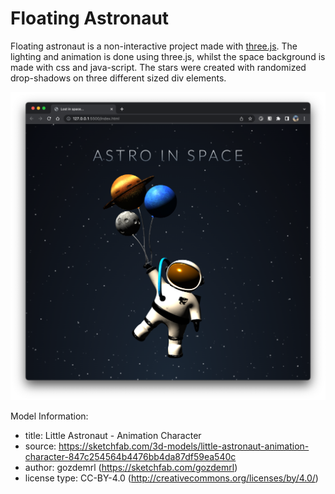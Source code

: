 # Floating Astronaut

Floating astronaut is a non-interactive project made with [three.js](https://threejs.org/). The lighting and animation is done using three.js, whilst the space background is made with css and java-script. The stars were created with randomized drop-shadows on three different sized div elements.

[![Preview](./screenShot.png)](https://amyburgh.github.io/floating-astronaut/)

Model Information:
* title:	Little Astronaut - Animation Character
* source:	https://sketchfab.com/3d-models/little-astronaut-animation-character-847c254564b4476bb4da87df59ea540c
* author:	gozdemrl (https://sketchfab.com/gozdemrl)
* license type:	CC-BY-4.0 (http://creativecommons.org/licenses/by/4.0/)

